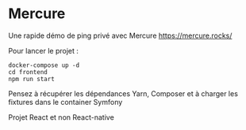 # Mercure

Une rapide démo de ping privé avec Mercure https://mercure.rocks/

Pour lancer le projet :
```shell
docker-compose up -d
cd frontend
npm run start
```

Pensez à récupérer les dépendances Yarn, Composer et à
charger les fixtures dans le container Symfony

Projet React et non React-native
